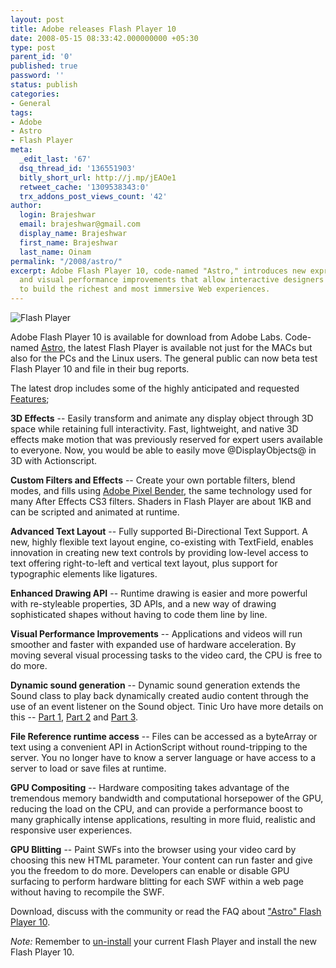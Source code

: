 ```yaml
---
layout: post
title: Adobe releases Flash Player 10
date: 2008-05-15 08:33:42.000000000 +05:30
type: post
parent_id: '0'
published: true
password: ''
status: publish
categories:
- General
tags:
- Adobe
- Astro
- Flash Player
meta:
  _edit_last: '67'
  dsq_thread_id: '136551903'
  bitly_short_url: http://j.mp/jEAOe1
  retweet_cache: '1309538343:0'
  trx_addons_post_views_count: '42'
author:
  login: Brajeshwar
  email: brajeshwar@gmail.com
  display_name: Brajeshwar
  first_name: Brajeshwar
  last_name: Oinam
permalink: "/2008/astro/"
excerpt: Adobe Flash Player 10, code-named "Astro," introduces new expressive features
  and visual performance improvements that allow interactive designers and developers
  to build the richest and most immersive Web experiences.
---
```

<p><img src="{{ site.baseurl }}/assets/2008/05/flash.png" alt="Flash Player" class="alignright" /></p>
<p>Adobe Flash Player 10 is available for download from Adobe Labs. Code-named <a href="http://www.adobe.com/go/astro/">Astro</a>, the latest Flash Player is available not just for the MACs but also for the PCs and the Linux users. The general public can now beta test Flash Player 10 and file in their bug reports.</p>
<p>The latest drop includes some of the highly anticipated and requested <a href="http://labs.adobe.com/technologies/flashplayer10/releasenotes.html#features">Features</a>;</p>
<p><strong>3D Effects</strong> -- Easily transform and animate any display object through 3D space while retaining full interactivity.  Fast, lightweight, and native 3D effects make motion that was previously reserved for expert users available to everyone. Now, you would be able to easily move @DisplayObjects@ in 3D with Actionscript.</p>
<p><strong>Custom Filters and Effects</strong> -- Create your own portable filters, blend modes, and fills using <a href="http://www.adobe.com/go/pixelbender/">Adobe Pixel Bender</a>, the same technology used for many After Effects CS3 filters. Shaders in Flash Player are about 1KB and can be scripted and animated at runtime.</p>
<p><strong>Advanced Text Layout</strong> -- Fully supported Bi-Directional Text Support. A new, highly flexible text layout engine, co-existing with TextField, enables innovation in creating new text controls by providing low-level access to text offering right-to-left and vertical text layout, plus support for typographic elements like ligatures.</p>
<p><strong>Enhanced Drawing API</strong> -- Runtime drawing is easier and more powerful with re-styleable properties, 3D APIs, and a new way of drawing sophisticated shapes without having to code them line by line.</p>
<p><strong>Visual Performance Improvements</strong> -- Applications and videos will run smoother and faster with expanded use of hardware acceleration.  By moving several visual processing tasks to the video card, the CPU is free to do more.</p>
<p><strong>Dynamic sound generation</strong> -- Dynamic sound generation extends the Sound class to play back dynamically created audio content through the use of an event listener on the Sound object. Tinic Uro have more details on this -- <a href="http://www.kaourantin.net/2008/05/adobe-is-making-some-noise-part-1.html">Part 1</a>, <a href="http://www.kaourantin.net/2008/05/adobe-is-making-some-noise-part-2.html">Part 2</a> and <a href="http://www.kaourantin.net/2008/05/adobe-is-making-some-noise-part-3.html">Part 3</a>.</p>
<p><strong>File Reference runtime access</strong> -- Files can be accessed as a byteArray or text using a convenient API in ActionScript without round-tripping to the server. You no longer have to know a server language or have access to a server to load or save files at runtime.</p>
<p><strong>GPU Compositing</strong> -- Hardware compositing takes advantage of the tremendous memory bandwidth and computational horsepower of the GPU, reducing the load on the CPU, and can provide a performance boost to many graphically intense applications, resulting in more fluid, realistic and responsive user experiences.</p>
<p><strong>GPU Blitting</strong> -- Paint SWFs into the browser using your video card by choosing this new HTML parameter. Your content can run faster and give you the freedom to do more.  Developers can enable or disable GPU surfacing to perform hardware blitting for each SWF within a web page without having to recompile the SWF.</p>
<p>Download, discuss with the community or read the FAQ about <a href="http://www.adobe.com/go/astro/">"Astro" Flash Player 10</a>.</p>
<p><em>Note:</em> Remember to <a href="http://www.adobe.com/cfusion/knowledgebase/index.cfm?id=tn_14157">un-install</a> your current Flash Player and install the new Flash Player 10.</p>
